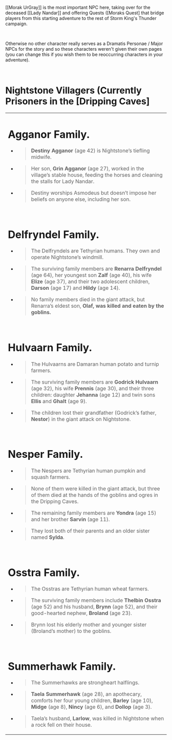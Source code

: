 [[Morak UrGray]] is the most important NPC here, taking over for the deceased [[Lady Nandar]] and offering Quests ([Moraks Quest] that bridge players from this starting adventure to the rest of Storm King's Thunder campaign.

 

Otherwise no other character really serves as a Dramatis Personae / Major NPCs for the story and so these characters weren't given their own pages (you can change this if you wish them to be reoccurring characters in your adventure).

 

# **Nightstone Villagers (Currently Prisoners in the** **[Dripping Caves]**

<table><tbody><tr class="odd"><td><h1 id="agganor-family."><strong>Agganor Family.</strong> </h1><ul><li><blockquote><p><strong>Destiny Agganor</strong> (age 42) is Nightstone’s tiefling midwife.</p></blockquote></li><li><blockquote><p>Her son, <strong>Grin Agganor</strong> (age 27), worked in the village’s stable house, feeding the horses and cleaning the stalls for Lady Nandar.</p></blockquote></li><li><blockquote><p>Destiny worships Asmodeus but doesn’t impose her beliefs on anyone else, including her son.</p></blockquote></li></ul><p> </p><h1 id="delfryndel-family."><strong>Delfryndel Family.</strong></h1><ul><li><blockquote><p>The Delfryndels are Tethyrian humans. They own and operate Nightstone’s windmill.</p></blockquote></li><li><blockquote><p>The surviving family members are <strong>Renarra Delfryndel</strong> (age 64), her youngest son <strong>Zalf</strong> (age 40), his wife <strong>Elize</strong> (age 37), and their two adolescent children, <strong>Darson</strong> (age 17) and <strong>Hildy</strong> (age 14).</p></blockquote></li><li><blockquote><p>No family members died in the giant attack, but Renarra’s eldest son, <strong>Olaf, was killed and eaten by the goblins.</strong></p></blockquote></li></ul><p> </p><h1 id="hulvaarn-family."><strong>Hulvaarn Family.</strong> </h1><ul><li><blockquote><p>The Hulvaarns are Damaran human potato and turnip farmers.</p></blockquote></li><li><blockquote><p>The surviving family members are <strong>Godrick Hulvaarn</strong> (age 32), his wife <strong>Prennis</strong> (age 30), and their three children: daughter <strong>Jehanna</strong> (age 12) and twin sons <strong>Ellis</strong> and <strong>Ghalt</strong> (age 9).</p></blockquote></li><li><blockquote><p>The children lost their grandfather (Godrick’s father, <strong>Nestor</strong>) in the giant attack on Nightstone.</p></blockquote></li></ul><p> </p><h1 id="nesper-family."><strong>Nesper Family.</strong> </h1><ul><li><blockquote><p>The Nespers are Tethyrian human pumpkin and squash farmers.</p></blockquote></li><li><blockquote><p>None of them were killed in the giant attack, but three of them died at the hands of the goblins and ogres in the Dripping Caves.</p></blockquote></li><li><blockquote><p>The remaining family members are <strong>Yondra</strong> (age 15) and her brother <strong>Sarvin</strong> (age 11).</p></blockquote></li><li><blockquote><p>They lost both of their parents and an older sister named <strong>Sylda</strong>.</p></blockquote></li></ul><p> </p><h1 id="osstra-family."><strong>Osstra Family.</strong> </h1><ul><li><blockquote><p>The Osstras are Tethyrian human wheat farmers.</p></blockquote></li><li><blockquote><p>The surviving family members include <strong>Thelbin Osstra</strong> (age 52) and his husband, <strong>Brynn</strong> (age 52), and their good-hearted nephew, <strong>Broland</strong> (age 23).</p></blockquote></li><li><blockquote><p>Brynn lost his elderly mother and younger sister (Broland’s mother) to the goblins.</p></blockquote></li></ul><p> </p><h1 id="summerhawk-family."><strong>Summerhawk Family.</strong> </h1><ul><li><blockquote><p>The Summerhawks are strongheart halflings.</p></blockquote></li><li><blockquote><p><strong>Taela Summerhawk</strong> (age 28), an apothecary, comforts her four young children, <strong>Barley</strong> (age 10), <strong>Midge</strong> (age 8), <strong>Nincy</strong> (age 6), and <strong>Dollop</strong> (age 3).</p></blockquote></li><li><blockquote><p>Taela’s husband, <strong>Larlow</strong>, was killed in Nightstone when a rock fell on their house.</p></blockquote></li></ul></td></tr></tbody></table>